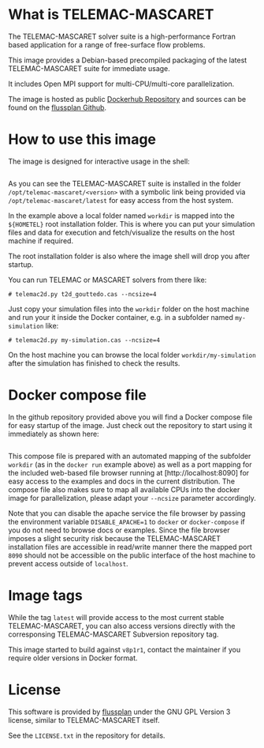 # What is TELEMAC-MASCARET

The TELEMAC-MASCARET solver suite is a high-performance Fortran based application for a range of free-surface flow problems.

This image provides a Debian-based precompiled packaging of the latest TELEMAC-MASCARET suite for immediate usage.

It includes Open MPI support for multi-CPU/multi-core parallelization.

The image is hosted as public [Dockerhub Repository](https://hub.docker.com/repository/docker/flussplan/telemac) and sources
can be found on the [flussplan Github](https://github.com/flussplan/docker-telemac).

# How to use this image

The image is designed for interactive usage in the shell:

```docker run --rm -it -v ./workdir:/opt/telemac-mascaret/latest/workdir flussplan/telemac
```

As you can see the TELEMAC-MASCARET suite is installed in the folder `/opt/telemac-mascaret/<version>` with a symbolic link being
provided via `/opt/telemac-mascaret/latest` for easy access from the host system.

In the example above a local folder named `workdir` is mapped into the `${HOMETEL}` root installation folder. This is where you
can put your simulation files and data for execution and fetch/visualize the results on the host machine if required.

The root installation folder is also where the image shell will drop you after startup.

You can run TELEMAC or MASCARET solvers from there like:

```# cd examples/telemac2d/gouttedo
# telemac2d.py t2d_gouttedo.cas --ncsize=4
```

Just copy your simulation files into the `workdir` folder on the host machine and run your it inside the Docker container, e.g.
in a subfolder named `my-simulation` like:

```# cd workdir/my-simulation
# telemac2d.py my-simulation.cas --ncsize=4
```

On the host machine you can browse the local folder `workdir/my-simulation` after the simulation has finished to check the results.  

# Docker compose file

In the github repository provided above you will find a Docker compose file for easy startup of the image. Just check out the
repository to start using it immediately as shown here:

```# docker-compose run --rm --service-ports telemac-mascaret
```

This compose file is prepared with an automated mapping of the subfolder `workdir` (as in the `docker run` example above) as well
as a port mapping for the included web-based file browser running at [http://localhost:8090] for easy access to the examples and docs in the current
distribution. The compose file also makes sure to map all available CPUs into the docker image for parallelization, please adapt your
`--ncsize` parameter accordingly.

Note that you can disable the apache service the file browser by passing the environment variable `DISABLE_APACHE=1` to `docker` or `docker-compose`
if you do not need to browse docs or examples. Since the file browser imposes a slight security risk because the TELEMAC-MASCARET installation
files are accessible in read/write manner there the mapped port `8090` should not be accessible on the public interface of the host machine
to prevent access outside of `localhost`. 

# Image tags

While the tag `latest` will provide access to the most current stable TELEMAC-MASCARET, you can also access versions directly with
the corresponsing TELEMAC-MASCARET Subversion repository tag.

This image started to build against `v8p1r1`, contact the maintainer if you require older versions in Docker format.

# License

This software is provided by [flussplan](http://www.flussplan.at) under the GNU GPL Version 3 license, similar to TELEMAC-MASCARET itself.

See the `LICENSE.txt` in the repository for details.